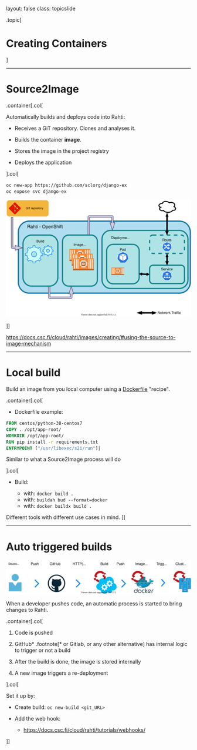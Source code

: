 layout: false
class: topicslide

.topic[

# Creating Containers 

]

---

# Source2Image

.container[.col[

Automatically builds and deploys code into Rahti:

* Receives a GiT repository. Clones and analyses it. 

* Builds the container **image**.

* Stores the image in the project registry

* Deploys the application

].col[

```sh
oc new-app https://github.com/sclorg/django-ex
oc expose svc django-ex
```

![:scale 80%, Source2Image](../img/source2image.drawio.svg)

]]

<https://docs.csc.fi/cloud/rahti/images/creating/#using-the-source-to-image-mechanism>

---

# Local build

Build an image from you local computer using a [Dockerfile](https://docs.docker.com/engine/reference/builder/) "recipe".

.container[.col[

* Dockerfile example:

```Dockerfile
FROM centos/python-38-centos7
COPY . /opt/app-root/
WORKDIR /opt/app-root/
RUN pip install -r requirements.txt
ENTRYPOINT ["/usr/libexec/s2i/run"]|
```

Similar to what a Source2Image process will do

].col[

* Build:

    * with: `docker build .`
    * with: `buildah bud --format=docker`
    * with: `docker buildx build .` 

Different tools with different use cases in mind. 
]]

---

# Auto triggered builds

![webhook](../img/trigger.drawio.svg)

When a developer pushes code, an automatic process is started to bring changes to Rahti.

.container[.col[

1. Code is pushed

1. GitHub\* .footnote[\* or Gitlab, or any other alternative] has internal logic to trigger or not a build 

1. After the build is done, the image is stored internally

1. A new image triggers a re-deployment

].col[

Set it up by:

* Create build: `oc new-build <git_URL>`

* Add the web hook:
    * <https://docs.csc.fi/cloud/rahti/tutorials/webhooks/> 

]]


